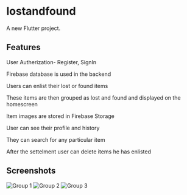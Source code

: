 # lostandfound

A new Flutter project.

## Features
User Autherization- Register, SignIn

Firebase database is used in the backend

Users can enlist their lost or found items

These items are then grouped as lost and found and displayed on the homescreen

Item images are stored in Firebase Storage

User can see their profile and history

They can search for any particular item

After the settelment user can delete items he has enlisted 

## Screenshots
![Group 1](https://user-images.githubusercontent.com/111135506/189229172-e69bc28a-68d1-4ade-bfe0-b2c3cae89ddc.png)
![Group 2](https://user-images.githubusercontent.com/111135506/189229197-3756d3e7-a9f4-4c27-bb98-7dacf6532670.png)
![Group 3](https://user-images.githubusercontent.com/111135506/189229188-94082b14-45ee-4ffd-8334-efb41c63b8d7.png)


